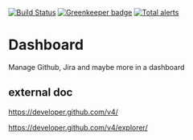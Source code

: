 [![Build Status](https://travis-ci.com/grasdouble/Dashboard.svg?branch=develop)](https://travis-ci.com/grasdouble/Dashboard) [![Greenkeeper badge](https://badges.greenkeeper.io/grasdouble/Dashboard.svg)](https://greenkeeper.io/) [![Total alerts](https://img.shields.io/lgtm/alerts/g/grasdouble/Dashboard.svg?logo=lgtm&logoWidth=18)](https://lgtm.com/projects/g/grasdouble/Dashboard/alerts/)

# Dashboard

Manage Github, Jira and maybe more in a dashboard

## external doc

https://developer.github.com/v4/

https://developer.github.com/v4/explorer/
